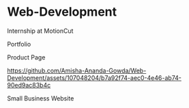 ﻿# Web-Development 
Internship at MotionCut

Portfolio


Product Page



https://github.com/Amisha-Ananda-Gowda/Web-Development/assets/107048204/b7a92f74-aec0-4e46-ab74-90ed9ac83b4c


Small Business Website
